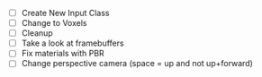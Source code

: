 - [ ] Create New Input Class
- [ ] Change to Voxels
- [ ] Cleanup
- [ ] Take a look at framebuffers
- [ ] Fix materials with PBR
- [ ] Change perspective camera (space = up and not up+forward)